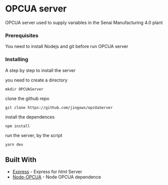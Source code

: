 # OPCUA server

OPCUA server used to supply variables in the Senai Manufacturing 4.0 plant

### Prerequisites

You need to install Nodejs and git before run OPCUA server

### Installing

A step by step to install the server

you need to create a directory

```
mkdir OPCUAServer
```

clone the github repo

```
git clone https://github.com/jingows/opcUaServer
```

install the dependences

```
npm install
```

run the server, by the script

```
yarn dev
```

## Built With

- [Express](https://expressjs.com/pt-br/starter/installing.html) - Express for html Server
- [Node-OPCUA](https://node-opcua.github.io/) - Node OPCUA dependence
